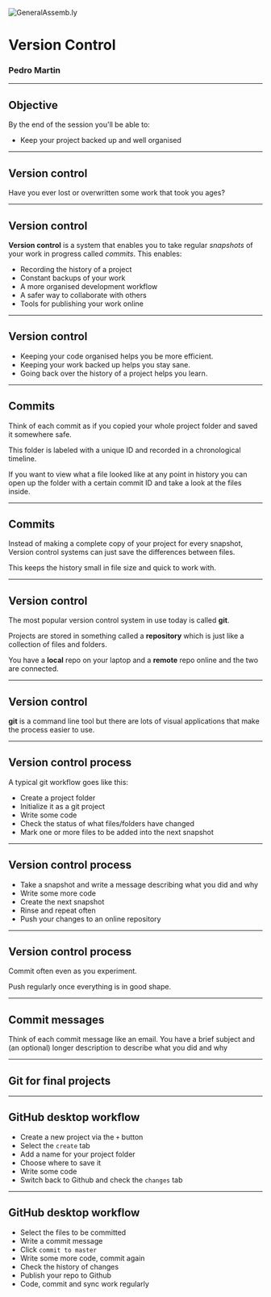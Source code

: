 ![GeneralAssemb.ly](../../img/icons/FEWD_Logo.png)

# Version Control

### Pedro Martin

---

## Objective

By the end of the session you'll be able to:

* Keep your project backed up and well organised

---

## Version control

Have you ever lost or overwritten some work that took you ages?

---

## Version control

**Version control** is a system that enables you to take regular _snapshots_ of your work in progress called _commits_. This enables:

* Recording the history of a project
* Constant backups of your work
* A more organised development workflow
* A safer way to collaborate with others
* Tools for publishing your work online

---

## Version control

* Keeping your code organised helps you be more efficient.
* Keeping your work backed up helps you stay sane.
* Going back over the history of a project helps you learn.

---

## Commits

Think of each commit as if you copied your whole project folder and saved it somewhere safe.

This folder is labeled with a unique ID and recorded in a chronological timeline.

If you want to view what a file looked like at any point in history you can open up the folder with a certain commit ID and take a look at the files inside.

---

## Commits

Instead of making a complete copy of your project for every snapshot, Version control systems can just save the differences between files.

This keeps the history small in file size and quick to work with.

---

## Version control

The most popular version control system in use today is called **git**.

Projects are stored in something called a **repository** which is just like a collection of files and folders.

You have a **local** repo on your laptop and a **remote** repo online and the two are connected.

---

## Version control

**git** is a command line tool but there are lots of visual applications that make the process easier to use.

---

## Version control process

A typical git workflow goes like this:

* Create a project folder
* Initialize it as a git project
* Write some code
* Check the status of what files/folders have changed
* Mark one or more files to be added into the next snapshot

---

## Version control process

* Take a snapshot and write a message describing what you did and why
* Write some more code
* Create the next snapshot
* Rinse and repeat often
* Push your changes to an online repository

---

## Version control process

Commit often even as you experiment.

Push regularly once everything is in good shape.

---

## Commit messages

Think of each commit message like an email. You have a brief subject and (an optional) longer description to describe what you did and why

---

## Git for final projects

---

## GitHub desktop workflow

* Create a new project via the `+` button
* Select the `create` tab
* Add a name for your project folder
* Choose where to save it
* Write some code
* Switch back to Github and check the `changes` tab

---

## GitHub desktop workflow

* Select the files to be committed
* Write a commit message
* Click `commit to master`
* Write some more code, commit again
* Check the history of changes
* Publish your repo to Github
* Code, commit and sync work regularly
